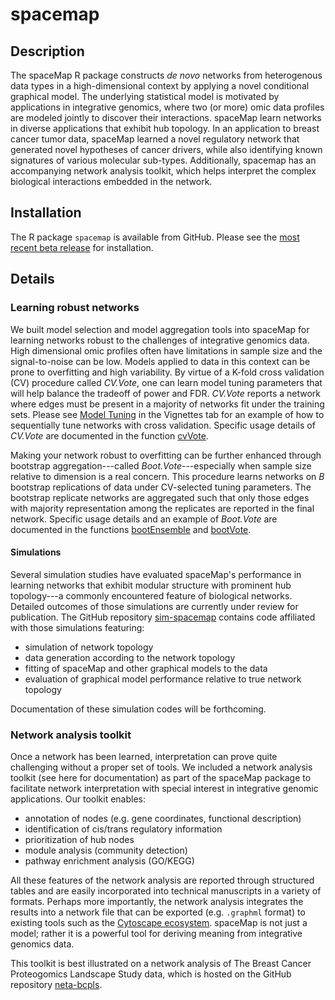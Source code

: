 spacemap
================

Description
-----------

The spaceMap R package constructs *de novo* networks from heterogenous data types in a high-dimensional context by applying a novel conditional graphical model. The underlying statistical model is motivated by applications in integrative genomics, where two (or more) omic data profiles are modeled jointly to discover their interactions. spaceMap learn networks in diverse applications that exhibit hub topology. In an application to breast cancer tumor data, spaceMap learned a novel regulatory network that generated novel hypotheses of cancer drivers, while also identifying known signatures of various molecular sub-types. Additionally, spacemap has an accompanying network analysis toolkit, which helps interpret the complex biological interactions embedded in the network.

Installation
------------

The R package `spacemap` is available from GitHub. Please see the [most recent beta release](https://github.com/topherconley/spacemap/releases/tag/v0.45.0-beta) for installation.

Details
-------

### Learning robust networks

We built model selection and model aggregation tools into spaceMap for learning networks robust to the challenges of integrative genomics data. High dimensional omic profiles often have limitations in sample size and the signal-to-noise can be low. Models applied to data in this context can be prone to overfitting and high variability. By virtue of a K-fold cross validation (CV) procedure called *CV.Vote*, one can learn model tuning parameters that will help balance the tradeoff of power and FDR. *CV.Vote* reports a network where edges must be present in a majority of networks fit under the training sets. Please see [Model Tuning](https://topherconley.github.io/spacemap/articles/tune_sim1.html) in the Vignettes tab for an example of how to sequentially tune networks with cross validation. Specific usage details of *CV.Vote* are documented in the function [cvVote](https://topherconley.github.io/spacemap/reference/cvVote.html).

Making your network robust to overfitting can be further enhanced through bootstrap aggregation---called *Boot.Vote*---especially when sample size relative to dimension is a real concern. This procedure learns networks on *B* bootstrap replications of data under CV-selected tuning parameters. The bootstrap replicate networks are aggregated such that only those edges with majority representation among the replicates are reported in the final network. Specific usage details and an example of *Boot.Vote* are documented in the functions [bootEnsemble](https://topherconley.github.io/spacemap/reference/bootEnsemble.html) and [bootVote](https://topherconley.github.io/spacemap/reference/bootVote.html).

#### Simulations

Several simulation studies have evaluated spaceMap's performance in learning networks that exhibit modular structure with prominent hub topology---a commonly encountered feature of biological networks. Detailed outcomes of those simulations are currently under review for publication. The GitHub repository [sim-spacemap](https://github.com/topherconley/sim-spacemap) contains code affiliated with those simulations featuring:

-   simulation of network topology
-   data generation according to the network topology
-   fitting of spaceMap and other graphical models to the data
-   evaluation of graphical model performance relative to true network topology

Documentation of these simulation codes will be forthcoming.

### Network analysis toolkit

Once a network has been learned, interpretation can prove quite challenging without a proper set of tools. We included a network analysis toolkit (see here for documentation) as part of the spaceMap package to facilitate network interpretation with special interest in integrative genomic applications. Our toolkit enables:

-   annotation of nodes (e.g. gene coordinates, functional description)
-   identification of cis/trans regulatory information
-   prioritization of hub nodes
-   module analysis (community detection)
-   pathway enrichment analysis (GO/KEGG)

All these features of the network analysis are reported through structured tables and are easily incorporated into technical manuscripts in a variety of formats. Perhaps more importantly, the network analysis integrates the results into a network file that can be exported (e.g. `.graphml` format) to existing tools such as the [Cytoscape ecosystem](http://www.cytoscape.org/what_is_cytoscape.html). spaceMap is not just a model; rather it is a powerful tool for deriving meaning from integrative genomics data.

This toolkit is best illustrated on a network analysis of The Breast Cancer Proteogomics Landscape Study data, which is hosted on the GitHub repository [neta-bcpls](https://topherconley.github.io/neta-bcpls/).
